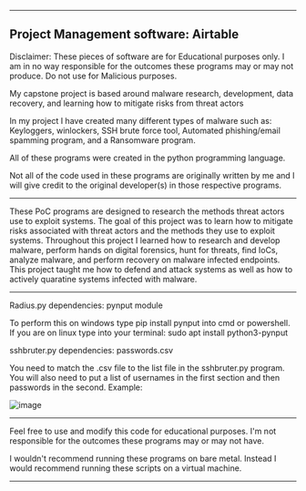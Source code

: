 ---------------------------------------------------------------------------------------------------------------------------------------------------------------------
Project Management software:
Airtable
---------------------------------------
Disclaimer: These pieces of software are for Educational purposes only. I am in no way responsible for the outcomes these programs may or may not produce. Do not use for Malicious purposes.

My capstone project is based around malware research, development, data recovery, and learning how to mitigate risks from threat actors

In my project I have created many different types of malware such as: Keyloggers, winlockers, SSH brute force tool, Automated phishing/email spamming program, and a Ransomware program.

All of these programs were created in the python programming language.

Not all of the code used in these programs are originally written by me and I will give credit to the original developer(s) in those respective programs.

---------------------------------------------------------------------------------------------------------------------------------------------------------------------
These PoC programs are designed to research the methods threat actors use to exploit systems. The goal of this project was to learn how to mitigate risks
associated with threat actors and the methods they use to exploit systems. Throughout this project I learned how to research and develop malware, perform hands on digital 
forensics, hunt for threats, find IoCs, analyze malware, and perform recovery on malware infected endpoints. This project taught me how to defend and attack systems as 
well as how to actively quaratine systems infected with malware.
                                                                                                                                                                     
---------------------------------------------------------------------------------------------------------------------------------------------------------------------
Radius.py dependencies: pynput module                                                                                                                                
                                                                                                                                                                     
To perform this on windows type pip install pynput into cmd or powershell. If you are on linux type into your terminal: sudo apt install python3-pynput              

sshbruter.py dependencies: passwords.csv 

You need to match the .csv file to the list file in the sshbruter.py program. You will also need to put a list of usernames in the first section and then passwords 
in the second. Example:

![image](https://github.com/PatMitchell-Tech/Capstone/assets/120431122/bc63f4fc-4966-4b02-9cf9-040e242b4422)


---------------------------------------------------------------------------------------------------------------------------------------------------------------------
Feel free to use and modify this code for educational purposes. I'm not responsible for the outcomes these programs may or may not have.

I wouldn't recommend running these programs on bare metal. Instead I would recommend running these scripts on a virtual machine.

---------------------------------------------------------------------------------------------------------------------------------------------------------------------
